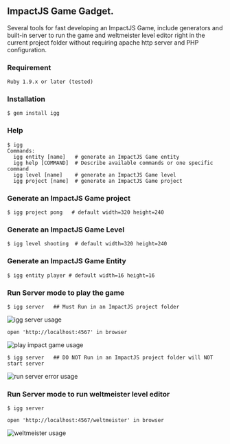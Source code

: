 ## ImpactJS Game Gadget.

Several tools for fast developing an ImpactJS Game, include generators and built-in server to run the game and weltmeister level editor right in the current project folder without requiring apache http server and PHP configuration.

### Requirement

    Ruby 1.9.x or later (tested)

### Installation

    $ gem install igg 

### Help

    $ igg 
	Commands:
	  igg entity [name]   # generate an ImpactJS Game entity
	  igg help [COMMAND]  # Describe available commands or one specific command
	  igg level [name]    # generate an ImpactJS Game level
	  igg project [name]  # generate an ImpactJS Game project

### Generate an ImpactJS Game project

    $ igg project pong   # default width=320 height=240     	  

### Generate an ImpactJS Game Level

    $ igg level shooting  # default width=320 height=240  

### Generate an ImpactJS Game Entity

    $ igg entity player # default width=16 height=16 

### Run Server mode to play the game

    $ igg server   ## Must Run in an ImpactJS project folder

![igg server usage](https://raw.github.com/eiffelqiu/igg/master/doc/screen1.png)

	open 'http://localhost:4567' in browser

![play impact game usage](https://raw.github.com/eiffelqiu/igg/master/doc/screen3.png)

	$ igg server   ## DO NOT Run in an ImpactJS project folder will NOT start server

![run server error usage](https://raw.github.com/eiffelqiu/igg/master/doc/screen4.png)


### Run Server mode to run weltmeister level editor

    $ igg server 

    open 'http://localhost:4567/weltmeister' in browser

![weltmeister usage](https://raw.github.com/eiffelqiu/igg/master/doc/screen2.png)    

